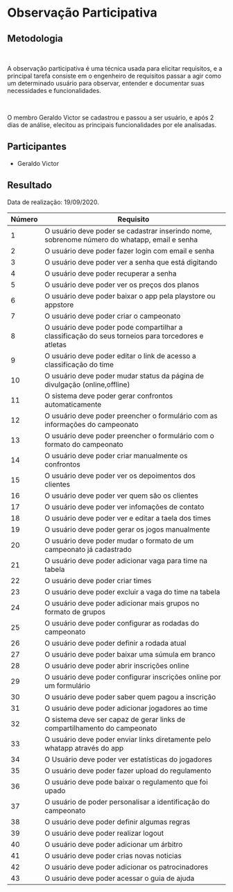 #  **Observação Participativa**

<div class="line"></div>

##  Metodologia

<p align="justify">&emsp;

A observação participativa é uma técnica usada para elicitar requisitos, e a principal tarefa consiste em o engenheiro de requisitos passar a agir como um determinado usuário para observar, entender  e documentar suas necessidades e funcionalidades. 

</p>

<p align="justify">&emsp;

O membro Geraldo Victor se cadastrou e passou a ser usuário, e após 2 dias de análise, elecitou as principais funcionalidades por ele analisadas.

</p>

## Participantes
- Geraldo Victor

##  Resultado

Data de realização: 19/09/2020.

|Número | Requisito                                         |
|-------|---------------------------------------------------|
|1      |O usuário deve poder se cadastrar inserindo nome, sobrenome número do whatapp, email e senha |
|2      |O usuário deve poder fazer login com email e senha|
|3      |O usuário deve poder ver a senha que está digitando|
|4      |O usuário deve poder recuperar a senha |
|5      |O usuário deve poder ver os preços dos planos|
|6      |O usuário deve poder baixar o app pela playstore ou appstore|
|7      |O usuário deve poder criar o campeonato|
|8      |O usuário deve poder pode compartilhar a classificação do seus torneios para torcedores e atletas |
|9      |O usuário deve poder editar o link de acesso a classificação do time|
|10      |O usuário deve poder mudar status da página de divulgação (online,offline)|
|11     |O sistema deve poder gerar confrontos automaticamente|
|12     |O usuário deve poder preencher o formulário com as informações do campeonato|
|13     |O usuário deve poder preencher o formulário com o formato do campeonato|
|14     |O usuário deve poder criar manualmente os confrontos|
|15     |O usuário deve poder ver os depoimentos dos clientes|
|16     |O usuário deve poder ver quem são os clientes|
|17     |O usuário deve poder ver infomações de contato|
|18     |O usuário deve poder ver e editar a taela dos times|
|19     |O usuário deve poder gerar os jogos manualmente |
|20     |O usuário deve poder mudar o formato de um campeonato já cadastrado|
|21     |O usuário deve poder adicionar vaga para time na tabela|
|22     |O usuário deve poder criar times|
|23     |O usuário deve poder excluir a vaga do time na tabela|
|24     |O usuário deve poder adicionar mais grupos no formato de grupos|
|25     |O usuário deve poder configurar as rodadas do campeonato|
|26    |O usuário deve poder definir a rodada atual |
|27     |O usuário deve poder baixar uma súmula em branco|
|28     |O usuário deve poder abrir inscrições online|
|29     |O usuário deve poder configurar inscrições online por um formulário|
|30     |O usuário deve poder saber quem pagou a inscrição|
|31     |O usuário deve poder adicionar jogadores ao time|
|32     |O sistema deve ser capaz de gerar links de compartilhamento do campeonato
|33     |O usuário deve poder enviar links diretamente pelo whatapp através do app|
|34     |O Usuário deve poder ver estatísticas do jogadores|
|35     |O usuário deve poder fazer upload do regulamento|
|36     |O usuário deve pode baixar o regulamento que foi upado|
|37     |O usuário de poder personalisar a identificação do campeonato|
|38     |O usuário deve poder definir algumas regras |
|39     |O usuário deve poder realizar logout|
|40     |O usuário deve poder adicionar um árbitro|
|41     |O usuário deve poder crias novas noticias|
|42     |O usuário deve poder adicionar os patrocinadores|
|43     |O usuário deve poder acessar o guia de ajuda|

